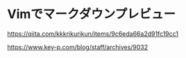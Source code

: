 # Vimでマークダウンプレビュー

https://qiita.com/kkkrikurikun/items/9c6eda66a2d91fc19cc1

https://www.key-p.com/blog/staff/archives/9032